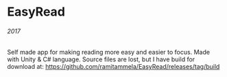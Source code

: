 # EasyRead
###### 2017
Self made app for making reading more easy and easier to focus. Made with Unity & C# language.
Source files are lost, but I have build for download at: 
https://github.com/ramitammela/EasyRead/releases/tag/build
